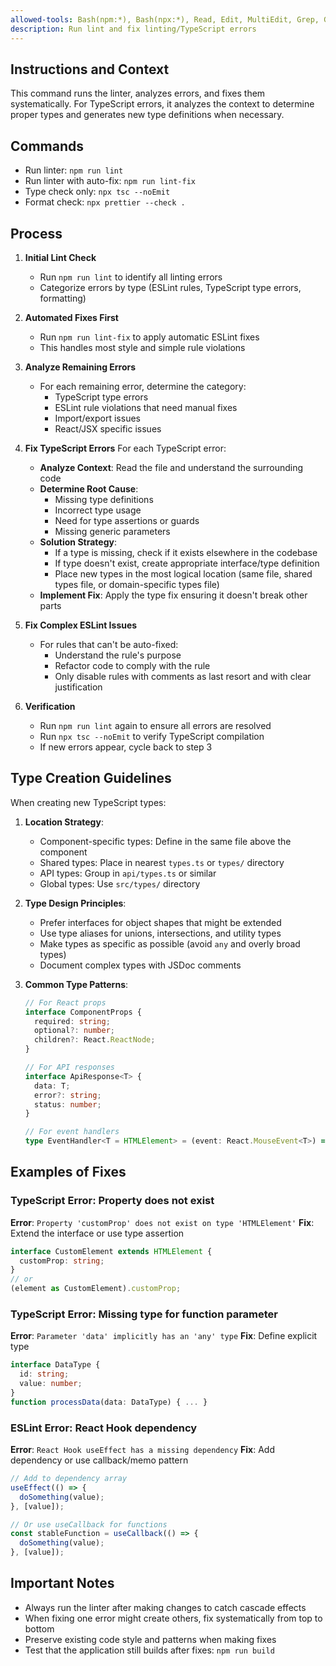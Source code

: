 ```yaml
---
allowed-tools: Bash(npm:*), Bash(npx:*), Read, Edit, MultiEdit, Grep, Glob, Task
description: Run lint and fix linting/TypeScript errors
---
```


## Instructions and Context

This command runs the linter, analyzes errors, and fixes them systematically. For TypeScript errors, it analyzes the context to determine proper types and generates new type definitions when necessary.

## Commands

- Run linter: `npm run lint`
- Run linter with auto-fix: `npm run lint-fix`
- Type check only: `npx tsc --noEmit`
- Format check: `npx prettier --check .`

## Process

1. **Initial Lint Check**
   - Run `npm run lint` to identify all linting errors
   - Categorize errors by type (ESLint rules, TypeScript type errors, formatting)

2. **Automated Fixes First**
   - Run `npm run lint-fix` to apply automatic ESLint fixes
   - This handles most style and simple rule violations

3. **Analyze Remaining Errors**
   - For each remaining error, determine the category:
     - TypeScript type errors
     - ESLint rule violations that need manual fixes
     - Import/export issues
     - React/JSX specific issues

4. **Fix TypeScript Errors**
   For each TypeScript error:
   - **Analyze Context**: Read the file and understand the surrounding code
   - **Determine Root Cause**:
     - Missing type definitions
     - Incorrect type usage
     - Need for type assertions or guards
     - Missing generic parameters
   - **Solution Strategy**:
     - If a type is missing, check if it exists elsewhere in the codebase
     - If type doesn't exist, create appropriate interface/type definition
     - Place new types in the most logical location (same file, shared types file, or domain-specific types file)
   - **Implement Fix**: Apply the type fix ensuring it doesn't break other parts

5. **Fix Complex ESLint Issues**
   - For rules that can't be auto-fixed:
     - Understand the rule's purpose
     - Refactor code to comply with the rule
     - Only disable rules with comments as last resort and with clear justification

6. **Verification**
   - Run `npm run lint` again to ensure all errors are resolved
   - Run `npx tsc --noEmit` to verify TypeScript compilation
   - If new errors appear, cycle back to step 3

## Type Creation Guidelines

When creating new TypeScript types:

1. **Location Strategy**:
   - Component-specific types: Define in the same file above the component
   - Shared types: Place in nearest `types.ts` or `types/` directory
   - API types: Group in `api/types.ts` or similar
   - Global types: Use `src/types/` directory

2. **Type Design Principles**:
   - Prefer interfaces for object shapes that might be extended
   - Use type aliases for unions, intersections, and utility types
   - Make types as specific as possible (avoid `any` and overly broad types)
   - Document complex types with JSDoc comments

3. **Common Type Patterns**:

   ```typescript
   // For React props
   interface ComponentProps {
     required: string;
     optional?: number;
     children?: React.ReactNode;
   }

   // For API responses
   interface ApiResponse<T> {
     data: T;
     error?: string;
     status: number;
   }

   // For event handlers
   type EventHandler<T = HTMLElement> = (event: React.MouseEvent<T>) => void;
   ```

## Examples of Fixes

### TypeScript Error: Property does not exist

**Error**: `Property 'customProp' does not exist on type 'HTMLElement'`
**Fix**: Extend the interface or use type assertion

```typescript
interface CustomElement extends HTMLElement {
  customProp: string;
}
// or
(element as CustomElement).customProp;
```

### TypeScript Error: Missing type for function parameter

**Error**: `Parameter 'data' implicitly has an 'any' type`
**Fix**: Define explicit type

```typescript
interface DataType {
  id: string;
  value: number;
}
function processData(data: DataType) { ... }
```

### ESLint Error: React Hook dependency

**Error**: `React Hook useEffect has a missing dependency`
**Fix**: Add dependency or use callback/memo pattern

```typescript
// Add to dependency array
useEffect(() => {
  doSomething(value);
}, [value]);

// Or use useCallback for functions
const stableFunction = useCallback(() => {
  doSomething(value);
}, [value]);
```

## Important Notes

- Always run the linter after making changes to catch cascade effects
- When fixing one error might create others, fix systematically from top to bottom
- Preserve existing code style and patterns when making fixes
- Test that the application still builds after fixes: `npm run build`
